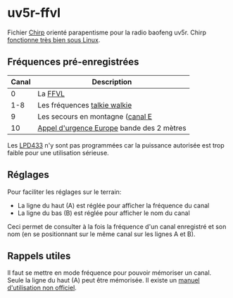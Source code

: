 # uv5r-ffvl

Fichier [Chirp](https://chirp.danplanet.com/projects/chirp/wiki/Home) orienté parapentisme pour la radio baofeng uv5r. Chirp [fonctionne très bien sous Linux](https://chirp.danplanet.com/projects/chirp/wiki/Running_Under_Linux).

## Fréquences pré-enregistrées

| Canal   | Description                                                                                                 |
|---------|-------------------------------------------------------------------------------------------------------------|
| 0       | La [FFVL](http://pmr446.free.fr/index_vol-libre.htm)                                                        |
| 1-8     | Les fréquences [talkie walkie](https://fr.wikipedia.org/wiki/PMR446)                                        |
| 9       | Les secours en montagne ([canal E](https://fr.wikipedia.org/wiki/Canal_E_(VHF))                             |
| 10      | [Appel d'urgence Europe](https://en.wikipedia.org/wiki/International_distress_frequency) bande des 2 mètres |

Les [LPD433](https://fr.wikipedia.org/wiki/LPD433) n'y sont pas programmées car la puissance autorisée est trop faible pour une utilisation sérieuse.

## Réglages

Pour faciliter les réglages sur le terrain:

* La ligne du haut (A) est réglée pour afficher la fréquence du canal
* La ligne du bas (B) est réglée pour afficher le nom du canal

Ceci permet de consulter à la fois la fréquence d'un canal enregistré et son nom (en se positionnant sur le même canal sur les lignes A et B).

## Rappels utiles

Il faut se mettre en mode fréquence pour pouvoir mémoriser un canal. Seule la ligne du haut (A) peut être mémorisée.
Il existe un [manuel d'utilisation non officiel](https://radiodoc.github.io/uv-5r/).
